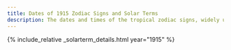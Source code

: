 ```yaml
---
title: Dates of 1915 Zodiac Signs and Solar Terms
description: The dates and times of the tropical zodiac signs, widely used in western astrology, and solar terms of year 1915
---
```

{% include_relative _solarterm_details.html year="1915" %}

